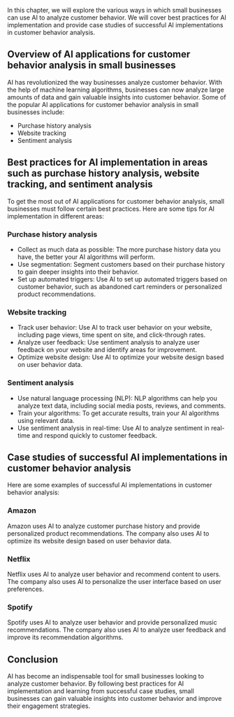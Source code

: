 

In this chapter, we will explore the various ways in which small businesses can use AI to analyze customer behavior. We will cover best practices for AI implementation and provide case studies of successful AI implementations in customer behavior analysis.

Overview of AI applications for customer behavior analysis in small businesses
------------------------------------------------------------------------------

AI has revolutionized the way businesses analyze customer behavior. With the help of machine learning algorithms, businesses can now analyze large amounts of data and gain valuable insights into customer behavior. Some of the popular AI applications for customer behavior analysis in small businesses include:

* Purchase history analysis
* Website tracking
* Sentiment analysis

Best practices for AI implementation in areas such as purchase history analysis, website tracking, and sentiment analysis
-------------------------------------------------------------------------------------------------------------------------

To get the most out of AI applications for customer behavior analysis, small businesses must follow certain best practices. Here are some tips for AI implementation in different areas:

### Purchase history analysis

* Collect as much data as possible: The more purchase history data you have, the better your AI algorithms will perform.
* Use segmentation: Segment customers based on their purchase history to gain deeper insights into their behavior.
* Set up automated triggers: Use AI to set up automated triggers based on customer behavior, such as abandoned cart reminders or personalized product recommendations.

### Website tracking

* Track user behavior: Use AI to track user behavior on your website, including page views, time spent on site, and click-through rates.
* Analyze user feedback: Use sentiment analysis to analyze user feedback on your website and identify areas for improvement.
* Optimize website design: Use AI to optimize your website design based on user behavior data.

### Sentiment analysis

* Use natural language processing (NLP): NLP algorithms can help you analyze text data, including social media posts, reviews, and comments.
* Train your algorithms: To get accurate results, train your AI algorithms using relevant data.
* Use sentiment analysis in real-time: Use AI to analyze sentiment in real-time and respond quickly to customer feedback.

Case studies of successful AI implementations in customer behavior analysis
---------------------------------------------------------------------------

Here are some examples of successful AI implementations in customer behavior analysis:

### Amazon

Amazon uses AI to analyze customer purchase history and provide personalized product recommendations. The company also uses AI to optimize its website design based on user behavior data.

### Netflix

Netflix uses AI to analyze user behavior and recommend content to users. The company also uses AI to personalize the user interface based on user preferences.

### Spotify

Spotify uses AI to analyze user behavior and provide personalized music recommendations. The company also uses AI to analyze user feedback and improve its recommendation algorithms.

Conclusion
----------

AI has become an indispensable tool for small businesses looking to analyze customer behavior. By following best practices for AI implementation and learning from successful case studies, small businesses can gain valuable insights into customer behavior and improve their engagement strategies.
